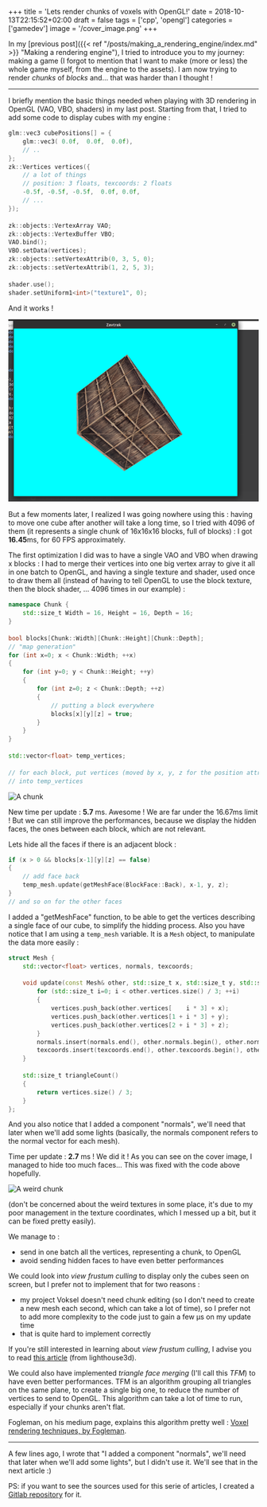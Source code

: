 +++
title = 'Lets render chunks of voxels with OpenGL!'
date = 2018-10-13T22:15:52+02:00
draft = false
tags = ['cpp', 'opengl']
categories = ['gamedev']
image = '/cover_image.png'
+++

In my [previous post]({{< ref "/posts/making_a_rendering_engine/index.md" >}} "Making a rendering engine"), I tried to introduce you to my journey: making a game (I forgot to mention that I want to make (more or less) the whole game myself, from the engine to the assets). I am now trying to render *chunks* of *blocks* and... that was harder than I thought !

----

I briefly mention the basic things needed when playing with 3D rendering in OpenGL (VAO, VBO, shaders) in my last post. Starting from that, I tried to add some code to display cubes with my engine :

```cpp
glm::vec3 cubePositions[] = {
    glm::vec3( 0.0f,  0.0f,  0.0f), 
    // ..
};
zk::Vertices vertices({
    // a lot of things 
    // position: 3 floats, texcoords: 2 floats
    -0.5f, -0.5f, -0.5f,  0.0f, 0.0f,
    // ...
});

zk::objects::VertexArray VAO;
zk::objects::VertexBuffer VBO;
VAO.bind();
VBO.setData(vertices);
zk::objects::setVertexAttrib(0, 3, 5, 0);
zk::objects::setVertexAttrib(1, 2, 5, 3);

shader.use();
shader.setUniform1<int>("texture1", 0);
```

And it works !

![A cube](a_cube.png)

But a few moments later, I realized I was going nowhere using this : having to move one cube after another will take a long time, so I tried with 4096 of them (it represents a single chunk of 16x16x16 blocks, full of blocks) : I got **16.45**ms, for 60 FPS approximately.

The first optimization I did was to have a single VAO and VBO when drawing x blocks : I had to merge their vertices into one big vertex array to give it all in one batch to OpenGL, and having a single texture and shader, used once to draw them all (instead of having to tell OpenGL to use the block texture, then the block shader, ... 4096 times in our example) :

```cpp
namespace Chunk {
    std::size_t Width = 16, Height = 16, Depth = 16;
}

bool blocks[Chunk::Width][Chunk::Height][Chunk::Depth];
// "map generation"
for (int x=0; x < Chunk::Width; ++x)
{
    for (int y=0; y < Chunk::Height; ++y)
    {
        for (int z=0; z < Chunk::Depth; ++z)
        {
            // putting a block everywhere
            blocks[x][y][z] = true;
        }
    }
}

std::vector<float> temp_vertices;

// for each block, put vertices (moved by x, y, z for the position attributes)
// into temp_vertices
```

![A chunk](/a_chunk.png)

New time per update : **5.7** ms. Awesome ! We are far under the 16.67ms limit ! But we can still improve the performances, because we display the hidden faces, the ones between each block, which are not relevant.

Lets hide all the faces if there is an adjacent block :

```cpp
if (x > 0 && blocks[x-1][y][z] == false)
{
    // add face back
    temp_mesh.update(getMeshFace(BlockFace::Back), x-1, y, z);
}
// and so on for the other faces
```

I added a "getMeshFace" function, to be able to get the vertices describing a single face of our cube, to simplify the hidding process. Also you have notice that I am using a `temp_mesh` variable. It is a `Mesh` object, to manipulate the data more easily :

```cpp
struct Mesh {
    std::vector<float> vertices, normals, texcoords;

    void update(const Mesh& other, std::size_t x, std::size_t y, std::size_t z) {
        for (std::size_t i=0; i < other.vertices.size() / 3; ++i)
        {
            vertices.push_back(other.vertices[    i * 3] + x);
            vertices.push_back(other.vertices[1 + i * 3] + y);
            vertices.push_back(other.vertices[2 + i * 3] + z);
        }
        normals.insert(normals.end(), other.normals.begin(), other.normals.end());
        texcoords.insert(texcoords.end(), other.texcoords.begin(), other.texcoords.end());
    }

    std::size_t triangleCount()
    {
        return vertices.size() / 3;
    }
};
```

And you also notice that I added a component "normals", we'll need that later when we'll add some lights (basically, the normals component refers to the normal vector for each mesh).

Time per update : **2.7** ms ! We did it ! As you can see on the cover image, I managed to hide too much faces... This was fixed with the code above hopefully.

![A weird chunk](/a_weird_chunk.png)

(don't be concerned about the weird textures in some place, it's due to my poor management in the texture coordinates, which I messed up a bit, but it can be fixed pretty easily).

We manage to :
* send in one batch all the vertices, representing a chunk, to OpenGL
* avoid sending hidden faces to have even better performances

We could look into *view frustum culling* to display only the cubes seen on screen, but I prefer not to implement that for two reasons :
* my project Voksel doesn't need chunk editing (so I don't need to create a new mesh each second, which can take a lot of time), so I prefer not to add more complexity to the code just to gain a few µs on my update time
* that is quite hard to implement correctly

If you're still interested in learning about *view frustum culling*, I advise you to read [this article](http://www.lighthouse3d.com/tutorials/view-frustum-culling/) (from lighthouse3d).

We could also have implemented *triangle face merging* (I'll call this *TFM*) to have even better performances. TFM is an algorithm grouping all triangles on the same plane, to create a single big one, to reduce the number of vertices to send to OpenGL. This algorithm can take a lot of time to run, especially if your chunks aren't flat.

Fogleman, on his medium page, explains this algorithm pretty well : [Voxel rendering techniques, by Fogleman](https://medium.com/@fogleman/voxel-rendering-techniques-fa8d869457ca).

----

A few lines ago, I wrote that "I added a component "normals", we'll need that later when we'll add some lights", but I didn't use it. We'll see that in the next article :)

PS: if you want to see the sources used for this serie of articles, I created a [Gitlab repository](https://gitlab.com/SuperFola/devto_gl/) for it.
